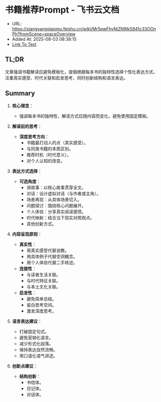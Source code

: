# 书籍推荐Prompt - 飞书云文档
- URL: https://xiangyangqiaomu.feishu.cn/wiki/Mr5pwFhyNiZN9lkS941c33OOnPh?fromScene=spaceOverview
- Added At: 2025-08-03 08:38:15
- [Link To Text](2025-08-03-书籍推荐prompt---飞书云文档_raw.md)

## TL;DR
文章强调书籍解读应避免模板化，提倡根据每本书的独特性选择个性化表达方式，注重真实感受、时代关联和启发思考，同时创新结构和语言表达。

## Summary
1. **核心理念**：
   - 强调每本书的独特性，解读方式应随内容而变化，避免使用固定模板。

2. **解读前的思考**：
   - **深度思考方向**：
     - 书籍最打动人的点（真实感受）。
     - 与同类书籍的本质区别。
     - 推荐时机（时代意义）。
     - 对个人认知的改变。

3. **表达方式选择**：
   - **可选角度**：
     - 讲故事：以核心故事贯穿全文。
     - 对话：设计虚拟对话（与作者或主角）。
     - 场景再现：从具体场景切入。
     - 问题探讨：围绕核心问题展开。
     - 个人体验：分享真实阅读感悟。
     - 时代映射：结合当下现实对照观点。
     - 其他创新方式。

4. **内容呈现原则**：
   - **真实性**：
     - 用真实感受代替说教。
     - 用具体例子代替空洞概念。
     - 用个人体验代替二手转述。
   - **连接性**：
     - 与读者生活关联。
     - 与时代特征关联。
     - 与本土文化关联。
   - **启发性**：
     - 避免简单总结。
     - 留白思考空间。
     - 激发深度思考。

5. **语言表达建议**：
   - 打破固定句式。
   - 避免营销化语言。
   - 减少形式化段落。
   - 保持表达自然流畅。
   - 用口语化语气讲述。

6. **创新点建议**：
   - **结构创新**：
     - 书信体。
     - 日记体。
     - 对话体。
